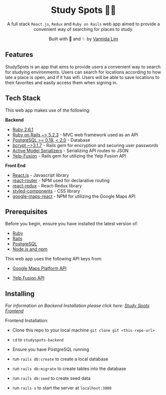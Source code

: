 <h1 align='center'><b>Study Spots 📍📝</b></h1>  
<p align='center'>
A full stack <code>React.js</code>, <code>Redux</code> and <code>Ruby on Rails</code> web app aimed to provide
a convenient way of searching for places to study.
</p>

<p align="center">
Built with 💖 and ✨ by <a href='https://github.com/vannida-lim'>Vannida
Lim</a>
</p>

**Features**
------------

StudySpots is an app that aims to provide users a convenient way to
search for studying environments. Users can search for locations
according to how late a place is open, and if it has wifi. Users will be
able to save locations to their favorites and easily access them when
signing in.

**Tech Stack**
--------------

This web app makes use of the following:

**Backend**

-   [Ruby 2.6.1](https://www.ruby-lang.org/en/)
-   [Ruby on Rails ~> 5.2.3](https://rubyonrails.org/) - MVC web framework used as an API
-   [PostgreSQL >= 0.18, < 2.0](https://www.postgresql.org/) - Database
-   [bcrypt ~>3.1.7](https://github.com/codahale/bcrypt-ruby) - Rails gem for encryption and securing user passwords
-   [Active Model Serializers](https://github.com/rails-api/active_model_serializers) - Serializing API routes to JSON
-   [Yelp-Fusion](https://github.com/erikgrueter1/yelp-fusion) - Rails gem for utilizing the Yelp Fusion API


**Front End**

-   [React.js](https://reactjs.org/) - Javascript library
-   [react-router](https://github.com/ReactTraining/react-router#readme) - NPM used for declarative routing
-   [react-redux](https://react-redux.js.org/) - React-Redux library
-   [styled-components](https://www.styled-components.com/) - CSS library
-   [google-maps-react](https://github.com/fullstackreact/google-maps-react) - NPM for utilizing the Google Maps API

**Prerequisites**
-----------------

Before you begin, ensure you have installed the latest version of:

-   [Ruby](https://www.ruby-lang.org/en/)
-   [Rails](https://rubyonrails.org/)
-   [PostgreSQL](https://www.postgresql.org/)
-   [Node.js and npm](https://nodejs.org/en/)

This web app uses the following API keys from:

-   [Google Maps Platform API](https://developers.google.com/maps/documentation)

-   [Yelp Fusion API](https://www.yelp.com/fusion)

**Installing**
--------------

*For information on Backend Installation please click here: [Study Spots Frontend](https://github.com/vannida-lim/studyspots-frontend)*

Frontend Installation:

-   Clone this repo to your local machine `git clone git <this-repo-url>`

-   `cd` to `studyspots-backend`

-   Ensure you have PostgreSQL running

-   run `rails db:create` to create a local database

-   run `rails db:migrate` to create tables into the database

-   run `rails db:seed` to create seed data

-   run `rails s` to start the server at `localhost:3000`
